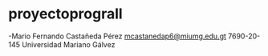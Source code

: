 # proyectoprograll
-Mario Fernando Castañeda Pérez
mcastanedap6@miumg.edu.gt
7690-20-145
Universidad Mariano Gálvez
